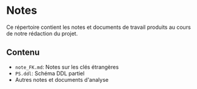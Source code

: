 # Notes

Ce répertoire contient les notes et documents de travail produits au cours de notre rédaction du projet.

## Contenu

- `note_FK.md`: Notes sur les clés étrangères
- `PS.ddl`: Schéma DDL partiel
- Autres notes et documents d'analyse
